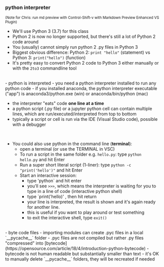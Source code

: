 ### python interpreter 

<sup>(Note for Chris: run md preview with Control-Shift-v with Markdown Preview Enhanced VS Plugin)</sup>

- We'll use Python 3 (3.7) for this class
- Python 2 is now no longer supported, but there's still a lot of Python 2 code around
- You (usually) cannot simply run python 2 .py files in Python 3
- Biggest obvious difference: Python 2: `print "hello"` (statement) vs Python 3: `print("hello")` (function)  
- It's pretty easy to convert Python 2 code to Python 3 either manually or with the `2to3` commandline tool

<br/>
- python is interpreted
- you need a python interpreter installed to run any python code
- if you installed anaconda, the python interpreter executable ("app") is anaconda3/python.exe (win) or anaconda/bin/python (mac) 
<br />

- the interpreter "eats" code __one line at a time__
- a python script (.py file) or a jupyter python cell can contain multiple lines, which are run/executed/interpreted from top to bottom
- typically a script or cell is run via the IDE (Visual Studio code), possible with a debugger
<br />

- You could also use python in the command line (__terminal__):
    - open a terminal (or use the TERMINAL in VSC)
    - To run a script in the same folder e.g. `hello.py`:
        type `python hello.py` and hit Enter
    - Run a super short literal script (1-liner):
        type `python -c "print('hello')"` and hit Enter
    - Start an interactive session:
        - type 'python` and hit enter
        - you'll see `>>>`, which means the interpreter is waiting for you to type in a line of code (interactive python shell)
        - type `print('hello)'  , then hit return
        - your line is interpreted, the result is shown and it's again ready for another line.
        - this is useful if you want to play around or test something
        - to exit the interactive shell, type `exit()`
<br/>
- byte code files  
    - importing modules can create .pyc files in a local `__pycache__` folder
    - .pyc files are not compiled but rather .py files "compressed" into [bytecode](https://opensource.com/article/18/4/introduction-python-bytecode)
    - bytecode is not human readable but substantially smaller than text
    - it's OK to manually delete `__pycache__` folders, they will be recreated if needed

<!--- Example of running code inside the doc
```python {cmd=true matplotlib=true}
print("hello")
```
-->